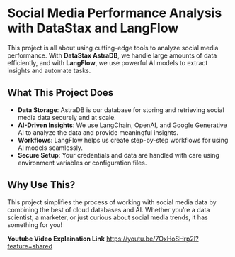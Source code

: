 # Social Media Performance Analysis with DataStax and LangFlow

This project is all about using cutting-edge tools to analyze social media performance. With **DataStax AstraDB**, we handle large amounts of data efficiently, and with **LangFlow**, we use powerful AI models to extract insights and automate tasks.

## What This Project Does
- **Data Storage**: AstraDB is our database for storing and retrieving social media data securely and at scale.
- **AI-Driven Insights**: We use LangChain, OpenAI, and Google Generative AI to analyze the data and provide meaningful insights.
- **Workflows**: LangFlow helps us create step-by-step workflows for using AI models seamlessly.
- **Secure Setup**: Your credentials and data are handled with care using environment variables or configuration files.

## Why Use This?
This project simplifies the process of working with social media data by combining the best of cloud databases and AI. Whether you’re a data scientist, a marketer, or just curious about social media trends, it has something for you!

**Youtube Video Explaination Link**
https://youtu.be/7OxHoSHrp2I?feature=shared
